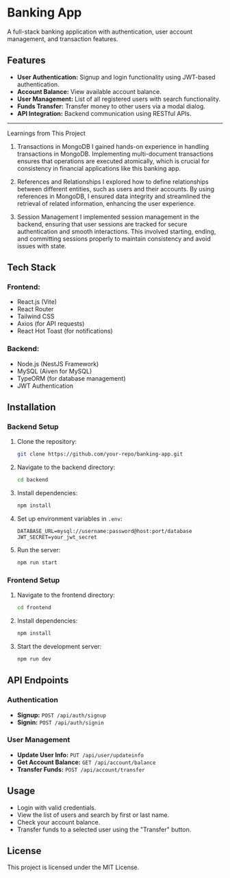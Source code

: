 # Banking App

A full-stack banking application with authentication, user account management, and transaction features.

## Features

- **User Authentication:** Signup and login functionality using JWT-based authentication.
- **Account Balance:** View available account balance.
- **User Management:** List of all registered users with search functionality.
- **Funds Transfer:** Transfer money to other users via a modal dialog.
- **API Integration:** Backend communication using RESTful APIs.
------------------------------------------------------------------------------------------------------------------------------------------------------------------------------------------------------------------------------
Learnings from This Project

1. Transactions in MongoDB
I gained hands-on experience in handling transactions in MongoDB. Implementing multi-document transactions ensures that operations are executed atomically, which is crucial for consistency in financial applications like this banking app.

2. References and Relationships
I explored how to define relationships between different entities, such as users and their accounts. By using references in MongoDB, I ensured data integrity and streamlined the retrieval of related information, enhancing the user experience.

3. Session Management
I implemented session management in the backend, ensuring that user sessions are tracked for secure authentication and smooth interactions. This involved starting, ending, and committing sessions properly to maintain consistency and avoid issues with state.
## Tech Stack

### Frontend:
- React.js (Vite)
- React Router
- Tailwind CSS
- Axios (for API requests)
- React Hot Toast (for notifications)

### Backend:
- Node.js (NestJS Framework)
- MySQL (Aiven for MySQL)
- TypeORM (for database management)
- JWT Authentication

## Installation

### Backend Setup
1. Clone the repository:
   ```sh
   git clone https://github.com/your-repo/banking-app.git
   ```
2. Navigate to the backend directory:
   ```sh
   cd backend
   ```
3. Install dependencies:
   ```sh
   npm install
   ```
4. Set up environment variables in `.env`:
   ```env
   DATABASE_URL=mysql://username:password@host:port/database
   JWT_SECRET=your_jwt_secret
   ```
5. Run the server:
   ```sh
   npm run start
   ```

### Frontend Setup
1. Navigate to the frontend directory:
   ```sh
   cd frontend
   ```
2. Install dependencies:
   ```sh
   npm install
   ```
3. Start the development server:
   ```sh
   npm run dev
   ```

## API Endpoints

### Authentication
- **Signup:** `POST /api/auth/signup`
- **Signin:** `POST /api/auth/signin`

### User Management
- **Update User Info:** `PUT /api/user/updateinfo`
- **Get Account Balance:** `GET /api/account/balance`
- **Transfer Funds:** `POST /api/account/transfer`

## Usage
- Login with valid credentials.
- View the list of users and search by first or last name.
- Check your account balance.
- Transfer funds to a selected user using the "Transfer" button.

## License
This project is licensed under the MIT License.

